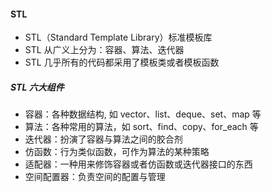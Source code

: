 #### STL

- STL（Standard Template Library）标准模板库
- STL 从广义上分为：容器、算法、迭代器
- STL 几乎所有的代码都采用了模板类或者模板函数

##### STL 六大组件

- 容器：各种数据结构, 如 vector、list、deque、set、map 等
- 算法：各种常用的算法，如 sort、find、copy、for_each 等
- 迭代器：扮演了容器与算法之间的胶合剂
- 仿函数：行为类似函数，可作为算法的某种策略
- 适配器：一种用来修饰容器或者仿函数或迭代器接口的东西
- 空间配置器：负责空间的配置与管理